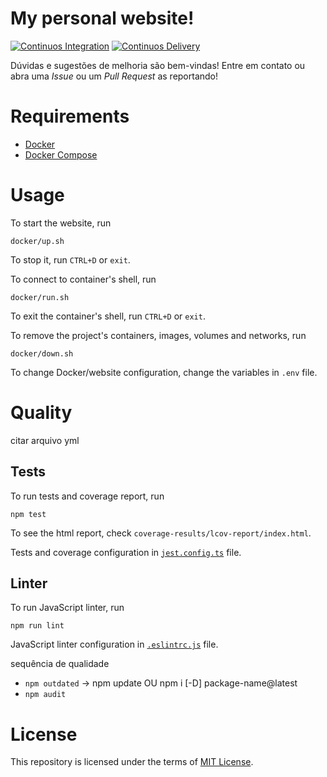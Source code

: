 # My personal website!

[![Continuos Integration](https://github.com/mateusoliveira43/mateusoliveira43.github.io/actions/workflows/ci.yml/badge.svg)](https://github.com/mateusoliveira43/mateusoliveira43.github.io/actions)
[![Continuos Delivery](https://github.com/mateusoliveira43/mateusoliveira43.github.io/actions/workflows/cd.yml/badge.svg)](https://github.com/mateusoliveira43/mateusoliveira43.github.io/actions)

Dúvidas e sugestões de melhoria são bem-vindas! Entre em contato ou abra uma *Issue* ou um *Pull Request* as reportando!

# Requirements

- [Docker](https://docs.docker.com/get-docker/)
- [Docker Compose](https://docs.docker.com/compose/install/)

# Usage

To start the website, run
```
docker/up.sh
```
To stop it, run `CTRL+D` or `exit`.

To connect to container's shell, run
```
docker/run.sh
```
To exit the container's shell, run `CTRL+D` or `exit`.

To remove the project's containers, images, volumes and networks, run
```
docker/down.sh
```

To change Docker/website configuration, change the variables in `.env` file.

# Quality

citar arquivo yml

## Tests

To run tests and coverage report, run
```
npm test
```

To see the html report, check `coverage-results/lcov-report/index.html`.

Tests and coverage configuration in [`jest.config.ts`](jest.config.ts) file.

## Linter

To run JavaScript linter, run
```
npm run lint
```

JavaScript linter configuration in [`.eslintrc.js`](.eslintrc.js) file.

sequência de qualidade
  - `npm outdated` -> npm update OU npm i [-D] package-name@latest
  - `npm audit`

# License

This repository is licensed under the terms of [MIT License](LICENSE).

